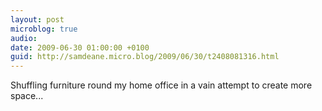 ```yaml
---
layout: post
microblog: true
audio: 
date: 2009-06-30 01:00:00 +0100
guid: http://samdeane.micro.blog/2009/06/30/t2408081316.html
---
```

Shuffling furniture round my home office in a vain attempt to create more space...
